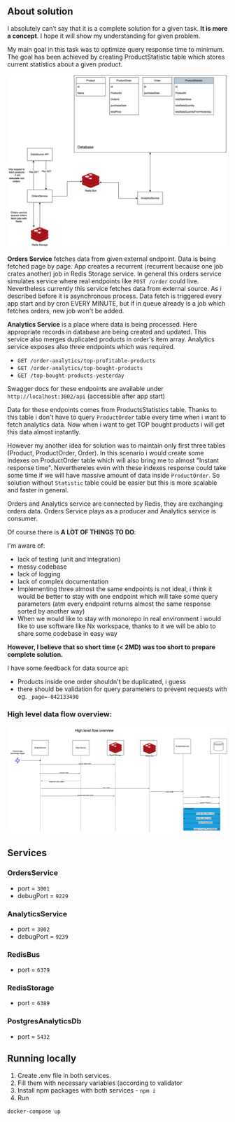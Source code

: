 
## About solution

I absolutely can’t say that it is a complete solution for a given task. **It is more a concept**.
I hope it will show my understanding for given problem.

My main goal in this task was to optimize query response time to minimum.
The goal has been achieved by creating ProductStatistic table which stores current statistics about a given product.

![flip_arch](docs/flip_arch.jpg)

**Orders Service** fetches data from given external endpoint. Data is being fetched page by page. App creates a recurrent (recurrent because one job crates another) job in
Redis Storage service. In general this orders service simulates service where real endpoints like `POST /order` could live.
Nevertheless currently this service fetches data from external source. As i described before it is asynchronous process. Data fetch
is triggered every app start and by cron EVERY MINUTE, but if in queue already is a job which fetches orders, new job won't be added.


**Analytics Service** is a place where data is being processed. Here appropriate records in database are being created and updated.
This service also merges duplicated products in order's item array.
Analytics service exposes also three endpoints which was required.
- `GET /order-analytics/top-profitable-products`
- `GET /order-analytics/top-bought-products`
- `GET /top-bought-products-yesterday`

Swagger docs for these endpoints are available under `http://localhost:3002/api` (accessible after app start)

Data for these endpoints comes from ProductsStatistics table. 
Thanks to this table i don't have to query `ProductOrder` table every time when i want to fetch analytics data. Now when i want to get TOP 
bought products i will get this data almost instantly.

However my another idea for solution was to maintain only first three tables (Product, ProductOrder, Order).
In this scenario i would create some indexes on ProductOrder table which will also bring me to almost "Instant response time".
Neverthereles even with these indexes response could take some time if we will have massive amount of data inside `ProductOrder`.
So solution without `Statistic` table could be easier but this is more scalable and faster in general.

Orders and Analytics service are connected by Redis, they are exchanging orders data. Orders Service plays as a producer and Analytics service is consumer.

Of course there is **A LOT OF THINGS TO DO**:

I'm aware of:
* lack of testing (unit and integration)
* messy codebase
* lack of logging
* lack of complex documentation
* Implementing three almost the same endpoints is not ideal, i think it would be better to stay with one endpoint which will take some query parameters
(atm every endpoint returns almost the same response sorted by another way)
* When we would like to stay with monorepo in real environment i would like to use software like Nx workspace,
thanks to it we will be ablo to share some codebase in easy way

**However, I believe that so short time (< 2MD) was too short to prepare complete solution.**


I have some feedback for data source api:
* Products inside one order shouldn't be duplicated, i guess
* there should be validation for query parameters to prevent requests with eg. `_page=-042133490`

### High level data flow overview:

![flip_seq](docs/flip_seq.jpg)

## Services

### OrdersService

- port = `3001`
- debugPort = `9229`

### AnalyticsService

- port = `3002`
- debugPort = `9239`

### RedisBus

- port = `6379`

### RedisStorage

- port = `6389`

### PostgresAnalyticsDb

- port = `5432`

## Running locally

1. Create .env file in both services.
2. Fill them with necessary variables (according to validator
3. Install npm packages with both services - `npm i`
4. Run

```shell
docker-compose up
```
